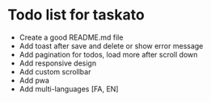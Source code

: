 # Todo list for taskato

- Create a good README.md file
- Add toast after save and delete or show error message
- Add pagination for todos, load more after scroll down
- Add responsive design
- Add custom scrollbar
- Add pwa
- Add multi-languages [FA, EN]
